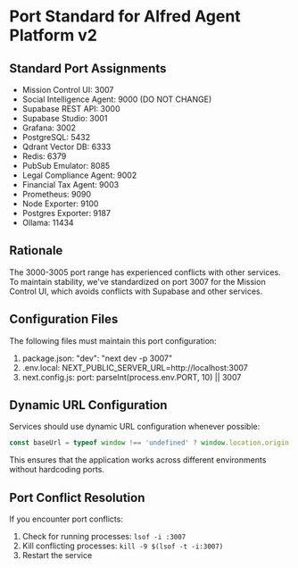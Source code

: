 # Port Standard for Alfred Agent Platform v2

## Standard Port Assignments
- Mission Control UI: 3007
- Social Intelligence Agent: 9000 (DO NOT CHANGE)
- Supabase REST API: 3000
- Supabase Studio: 3001
- Grafana: 3002
- PostgreSQL: 5432
- Qdrant Vector DB: 6333
- Redis: 6379
- PubSub Emulator: 8085
- Legal Compliance Agent: 9002
- Financial Tax Agent: 9003
- Prometheus: 9090
- Node Exporter: 9100
- Postgres Exporter: 9187
- Ollama: 11434

## Rationale
The 3000-3005 port range has experienced conflicts with other services. To maintain stability, we've standardized on port 3007 for the Mission Control UI, which avoids conflicts with Supabase and other services.

## Configuration Files
The following files must maintain this port configuration:
1. package.json: "dev": "next dev -p 3007"
2. .env.local: NEXT_PUBLIC_SERVER_URL=http://localhost:3007
3. next.config.js: port: parseInt(process.env.PORT, 10) || 3007

## Dynamic URL Configuration
Services should use dynamic URL configuration whenever possible:
```typescript
const baseUrl = typeof window !== 'undefined' ? window.location.origin : 'http://localhost:3007';
```

This ensures that the application works across different environments without hardcoding ports.

## Port Conflict Resolution
If you encounter port conflicts:
1. Check for running processes: `lsof -i :3007`
2. Kill conflicting processes: `kill -9 $(lsof -t -i:3007)`
3. Restart the service
